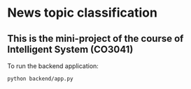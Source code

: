 # News topic classification

## This is the mini-project of the course of Intelligent System (CO3041) 

To run the backend application:
```
python backend/app.py
```
